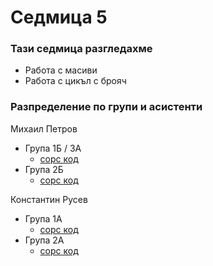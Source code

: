 # Седмица 5

### Тази седмица разгледахме
- Работа с масиви
- Работа с цикъл с брояч

### Разпределение по групи и асистенти

Михаил Петров
- Група 1Б / 3A
  - [сорс код](mp-1/source/)
- Група 2Б
  - [сорс код](mp-2/source/)

Константин Русев
- Група 1А
  - [сорс код](kr-1/source/)
- Група 2А
  - [сорс код](kr-2/source/)
